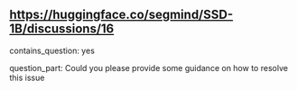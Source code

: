 ## https://huggingface.co/segmind/SSD-1B/discussions/16

contains_question: yes

question_part: Could you please provide some guidance on how to resolve this issue